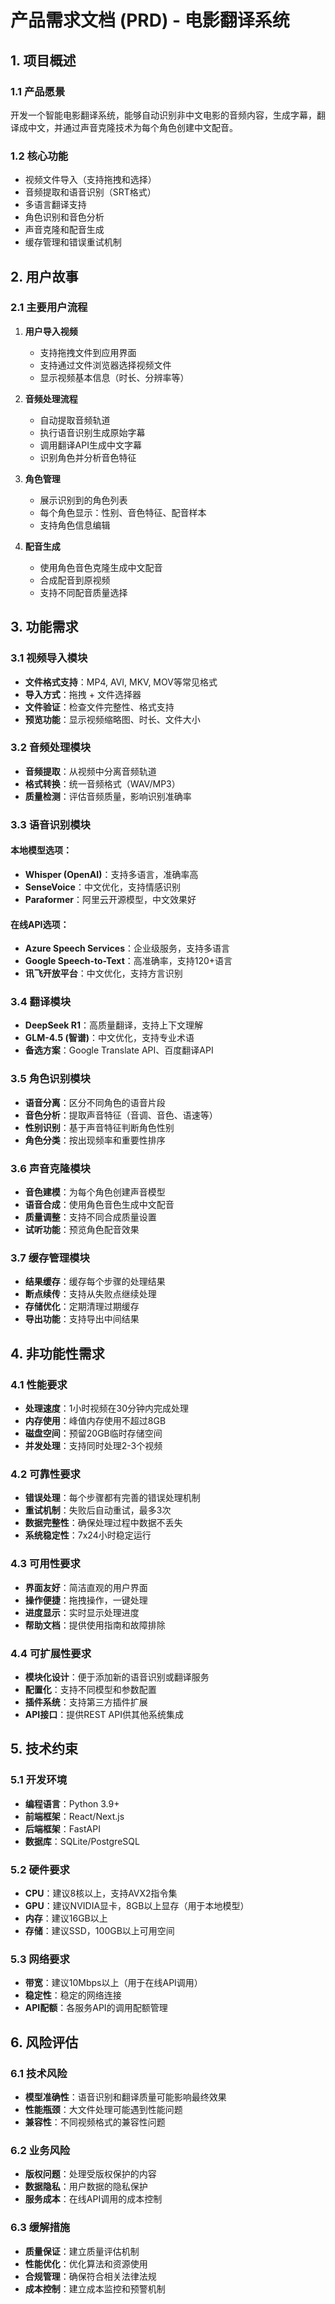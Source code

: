 # 产品需求文档 (PRD) - 电影翻译系统

## 1. 项目概述

### 1.1 产品愿景
开发一个智能电影翻译系统，能够自动识别非中文电影的音频内容，生成字幕，翻译成中文，并通过声音克隆技术为每个角色创建中文配音。

### 1.2 核心功能
- 视频文件导入（支持拖拽和选择）
- 音频提取和语音识别（SRT格式）
- 多语言翻译支持
- 角色识别和音色分析
- 声音克隆和配音生成
- 缓存管理和错误重试机制

## 2. 用户故事

### 2.1 主要用户流程
1. **用户导入视频**
   - 支持拖拽文件到应用界面
   - 支持通过文件浏览器选择视频文件
   - 显示视频基本信息（时长、分辨率等）

2. **音频处理流程**
   - 自动提取音频轨道
   - 执行语音识别生成原始字幕
   - 调用翻译API生成中文字幕
   - 识别角色并分析音色特征

3. **角色管理**
   - 展示识别到的角色列表
   - 每个角色显示：性别、音色特征、配音样本
   - 支持角色信息编辑

4. **配音生成**
   - 使用角色音色克隆生成中文配音
   - 合成配音到原视频
   - 支持不同配音质量选择

## 3. 功能需求

### 3.1 视频导入模块
- **文件格式支持**：MP4, AVI, MKV, MOV等常见格式
- **导入方式**：拖拽 + 文件选择器
- **文件验证**：检查文件完整性、格式支持
- **预览功能**：显示视频缩略图、时长、文件大小

### 3.2 音频处理模块
- **音频提取**：从视频中分离音频轨道
- **格式转换**：统一音频格式（WAV/MP3）
- **质量检测**：评估音频质量，影响识别准确率

### 3.3 语音识别模块
#### 本地模型选项：
- **Whisper (OpenAI)**：支持多语言，准确率高
- **SenseVoice**：中文优化，支持情感识别
- **Paraformer**：阿里云开源模型，中文效果好

#### 在线API选项：
- **Azure Speech Services**：企业级服务，支持多语言
- **Google Speech-to-Text**：高准确率，支持120+语言
- **讯飞开放平台**：中文优化，支持方言识别

### 3.4 翻译模块
- **DeepSeek R1**：高质量翻译，支持上下文理解
- **GLM-4.5 (智谱)**：中文优化，支持专业术语
- **备选方案**：Google Translate API、百度翻译API

### 3.5 角色识别模块
- **语音分离**：区分不同角色的语音片段
- **音色分析**：提取声音特征（音调、音色、语速等）
- **性别识别**：基于声音特征判断角色性别
- **角色分类**：按出现频率和重要性排序

### 3.6 声音克隆模块
- **音色建模**：为每个角色创建声音模型
- **语音合成**：使用角色音色生成中文配音
- **质量调整**：支持不同合成质量设置
- **试听功能**：预览角色配音效果

### 3.7 缓存管理模块
- **结果缓存**：缓存每个步骤的处理结果
- **断点续传**：支持从失败点继续处理
- **存储优化**：定期清理过期缓存
- **导出功能**：支持导出中间结果

## 4. 非功能性需求

### 4.1 性能要求
- **处理速度**：1小时视频在30分钟内完成处理
- **内存使用**：峰值内存使用不超过8GB
- **磁盘空间**：预留20GB临时存储空间
- **并发处理**：支持同时处理2-3个视频

### 4.2 可靠性要求
- **错误处理**：每个步骤都有完善的错误处理机制
- **重试机制**：失败后自动重试，最多3次
- **数据完整性**：确保处理过程中数据不丢失
- **系统稳定性**：7x24小时稳定运行

### 4.3 可用性要求
- **界面友好**：简洁直观的用户界面
- **操作便捷**：拖拽操作，一键处理
- **进度显示**：实时显示处理进度
- **帮助文档**：提供使用指南和故障排除

### 4.4 可扩展性要求
- **模块化设计**：便于添加新的语音识别或翻译服务
- **配置化**：支持不同模型和参数配置
- **插件系统**：支持第三方插件扩展
- **API接口**：提供REST API供其他系统集成

## 5. 技术约束

### 5.1 开发环境
- **编程语言**：Python 3.9+
- **前端框架**：React/Next.js
- **后端框架**：FastAPI
- **数据库**：SQLite/PostgreSQL

### 5.2 硬件要求
- **CPU**：建议8核以上，支持AVX2指令集
- **GPU**：建议NVIDIA显卡，8GB以上显存（用于本地模型）
- **内存**：建议16GB以上
- **存储**：建议SSD，100GB以上可用空间

### 5.3 网络要求
- **带宽**：建议10Mbps以上（用于在线API调用）
- **稳定性**：稳定的网络连接
- **API配额**：各服务API的调用配额管理

## 6. 风险评估

### 6.1 技术风险
- **模型准确性**：语音识别和翻译质量可能影响最终效果
- **性能瓶颈**：大文件处理可能遇到性能问题
- **兼容性**：不同视频格式的兼容性问题

### 6.2 业务风险
- **版权问题**：处理受版权保护的内容
- **数据隐私**：用户数据的隐私保护
- **服务成本**：在线API调用的成本控制

### 6.3 缓解措施
- **质量保证**：建立质量评估机制
- **性能优化**：优化算法和资源使用
- **合规管理**：确保符合相关法律法规
- **成本控制**：建立成本监控和预警机制